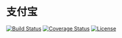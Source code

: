 # 支付宝

[![Build Status](https://img.shields.io/travis/miaoxing/alipay/master.svg?style=flat-square)](https://travis-ci.org/miaoxing/alipay)
[![Coverage Status](https://img.shields.io/coveralls/miaoxing/alipay.svg?style=flat-square)](https://coveralls.io/r/miaoxing/alipay?branch=master)
[![License](http://img.shields.io/badge/license-MIT-brightgreen.svg?style=flat-square)](http://www.opensource.org/licenses/MIT)
